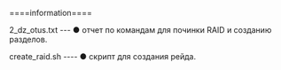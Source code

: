 ====information====

2_dz_otus.txt --- ●	отчет по командам для починки RAID и созданию разделов.


create_raid.sh ---- ●	скрипт для создания рейда.
